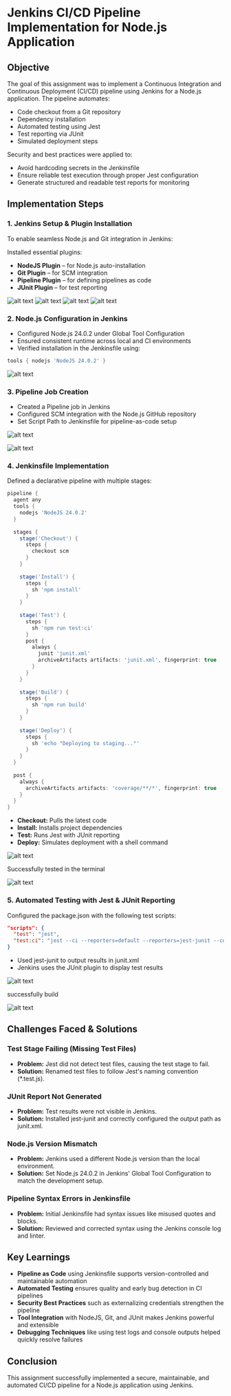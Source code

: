 # Jenkins CI/CD Pipeline Implementation for Node.js Application

## Objective

The goal of this assignment was to implement a Continuous Integration and Continuous Deployment (CI/CD) pipeline using Jenkins for a Node.js application. The pipeline automates:

- Code checkout from a Git repository
- Dependency installation
- Automated testing using Jest
- Test reporting via JUnit
- Simulated deployment steps

Security and best practices were applied to:

- Avoid hardcoding secrets in the Jenkinsfile
- Ensure reliable test execution through proper Jest configuration
- Generate structured and readable test reports for monitoring

## Implementation Steps

### 1. Jenkins Setup & Plugin Installation

To enable seamless Node.js and Git integration in Jenkins:

Installed essential plugins:
- **NodeJS Plugin** – for Node.js auto-installation
- **Git Plugin** – for SCM integration
- **Pipeline Plugin** – for defining pipelines as code
- **JUnit Plugin** – for test reporting

![alt text](Assets/P4.1.png)
![alt text](Assets/P4.2.png)
![alt text](Assets/P4.3.png)
![alt text](Assets/P4.4.png)

### 2. Node.js Configuration in Jenkins

- Configured Node.js 24.0.2 under Global Tool Configuration
- Ensured consistent runtime across local and CI environments
- Verified installation in the Jenkinsfile using:

```groovy
tools { nodejs 'NodeJS 24.0.2' }
```

![alt text](Assets/P4.10.png)

### 3. Pipeline Job Creation

- Created a Pipeline job in Jenkins
- Configured SCM integration with the Node.js GitHub repository
- Set Script Path to Jenkinsfile for pipeline-as-code setup

![alt text](Assets/P4.6.png)

![alt text](Assets/P4.5.png)

### 4. Jenkinsfile Implementation

Defined a declarative pipeline with multiple stages:

```groovy
pipeline {
  agent any
  tools {
    nodejs 'NodeJS 24.0.2' 
  }
  
  stages {
    stage('Checkout') {
      steps {
        checkout scm
      }
    }
    
    stage('Install') {
      steps {
        sh 'npm install'
      }
    }
    
    stage('Test') {
      steps {
        sh 'npm run test:ci'
      }
      post {
        always {
          junit 'junit.xml'
          archiveArtifacts artifacts: 'junit.xml', fingerprint: true
        }
      }
    }
    
    stage('Build') {
      steps {
        sh 'npm run build'
      }
    }
    
    stage('Deploy') {
      steps {
        sh 'echo "Deploying to staging..."'
      }
    }
  }
  
  post {
    always {
      archiveArtifacts artifacts: 'coverage/**/*', fingerprint: true
    }
  }
}
```

- **Checkout:** Pulls the latest code
- **Install:** Installs project dependencies
- **Test:** Runs Jest with JUnit reporting
- **Deploy:** Simulates deployment with a shell command

![alt text](Assets/P4.7.png)

Successfully tested in the terminal

![alt text](Assets/P4.9.png)

### 5. Automated Testing with Jest & JUnit Reporting

Configured the package.json with the following test scripts:

```json
"scripts": {
  "test": "jest",
  "test:ci": "jest --ci --reporters=default --reporters=jest-junit --coverage"
}
```

- Used jest-junit to output results in junit.xml
- Jenkins uses the JUnit plugin to display test results

![alt text](Assets/P4.11.png)

successfully build

![alt text](Assets/P4.8.png) 

## Challenges Faced & Solutions

### Test Stage Failing (Missing Test Files)

- **Problem:** Jest did not detect test files, causing the test stage to fail.
- **Solution:** Renamed test files to follow Jest's naming convention (*.test.js).

### JUnit Report Not Generated

- **Problem:** Test results were not visible in Jenkins.
- **Solution:** Installed jest-junit and correctly configured the output path as junit.xml.

### Node.js Version Mismatch

- **Problem:** Jenkins used a different Node.js version than the local environment.
- **Solution:** Set Node.js 24.0.2 in Jenkins' Global Tool Configuration to match the development setup.


### Pipeline Syntax Errors in Jenkinsfile

- **Problem:** Initial Jenkinsfile had syntax issues like misused quotes and blocks.
- **Solution:** Reviewed and corrected syntax using the Jenkins console log and linter.

## Key Learnings

- **Pipeline as Code** using Jenkinsfile supports version-controlled and maintainable automation
- **Automated Testing** ensures quality and early bug detection in CI pipelines
- **Security Best Practices** such as externalizing credentials strengthen the pipeline
- **Tool Integration** with NodeJS, Git, and JUnit makes Jenkins powerful and extensible
- **Debugging Techniques** like using test logs and console outputs helped quickly resolve failures

## Conclusion

This assignment successfully implemented a secure, maintainable, and automated CI/CD pipeline for a Node.js application using Jenkins.